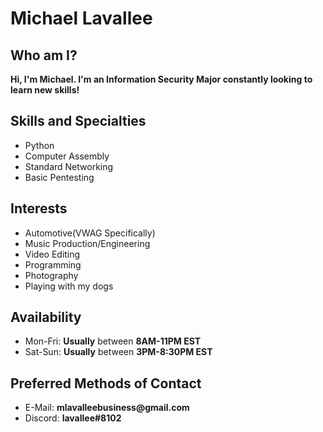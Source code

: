 # Michael Lavallee

## Who am I?
**Hi, I'm Michael. I'm an Information Security Major constantly looking to learn new skills!**

## Skills and Specialties
<ul>
  <li>Python</li>
  <li>Computer Assembly</li>
  <li>Standard Networking</li>
  <li>Basic Pentesting</li>
</ul>

## Interests
<ul>
  <li>Automotive(VWAG Specifically)</li>
  <li>Music Production/Engineering</li>
  <li>Video Editing</li>
  <li>Programming</li>
  <li>Photography</li>
  <li>Playing with my dogs</li>
</ul>

## Availability
<ul>
  <li>Mon-Fri: <strong>Usually</strong> between <strong>8AM-11PM EST</strong></li>
  <li>Sat-Sun: <strong>Usually</strong> between <strong>3PM-8:30PM EST</strong></li>
</ul> 

## Preferred Methods of Contact
<ul>
  <li>E-Mail: <strong>mlavalleebusiness@gmail.com</strong></li>
  <li>Discord: <strong>lavallee#8102</strong></li>
</ul>


